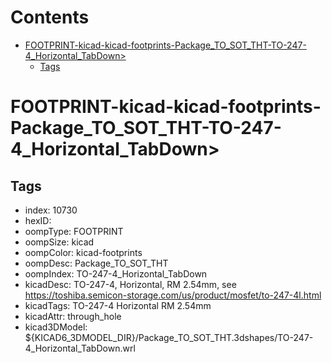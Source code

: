 



Contents
========

* [FOOTPRINT-kicad-kicad-footprints-Package_TO_SOT_THT-TO-247-4_Horizontal_TabDown>](#footprint-kicad-kicad-footprints-package_to_sot_tht-to-247-4_horizontal_tabdown)
	* [Tags](#tags)

# FOOTPRINT-kicad-kicad-footprints-Package_TO_SOT_THT-TO-247-4_Horizontal_TabDown>

## Tags

- index: 10730
- hexID: 
- oompType: FOOTPRINT
- oompSize: kicad
- oompColor: kicad-footprints
- oompDesc: Package_TO_SOT_THT
- oompIndex: TO-247-4_Horizontal_TabDown
- kicadDesc: TO-247-4, Horizontal, RM 2.54mm, see https://toshiba.semicon-storage.com/us/product/mosfet/to-247-4l.html
- kicadTags: TO-247-4 Horizontal RM 2.54mm
- kicadAttr: through_hole
- kicad3DModel: ${KICAD6_3DMODEL_DIR}/Package_TO_SOT_THT.3dshapes/TO-247-4_Horizontal_TabDown.wrl
